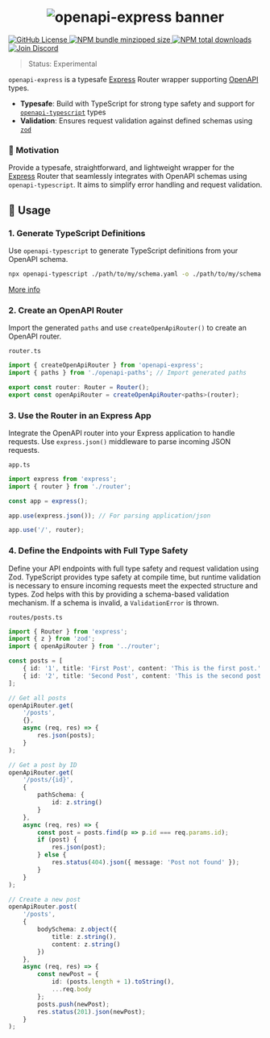 <h1 align="center">
    <img src="https://raw.githubusercontent.com/builder-group/monorepo/develop/packages/openapi-express/.github/banner.svg" alt="openapi-express banner">
</h1>

<p align="left">
    <a href="https://github.com/builder-group/monorepo/blob/develop/LICENSE">
        <img src="https://img.shields.io/github/license/builder-group/monorepo.svg?label=license&style=flat&colorA=293140&colorB=FDE200" alt="GitHub License"/>
    </a>
    <a href="https://www.npmjs.com/package/openapi-express">
        <img src="https://img.shields.io/bundlephobia/minzip/openapi-express.svg?label=minzipped%20size&style=flat&colorA=293140&colorB=FDE200" alt="NPM bundle minzipped size"/>
    </a>
    <a href="https://www.npmjs.com/package/openapi-express">
        <img src="https://img.shields.io/npm/dt/openapi-express.svg?label=downloads&style=flat&colorA=293140&colorB=FDE200" alt="NPM total downloads"/>
    </a>
    <a href="https://discord.gg/w4xE3bSjhQ">
        <img src="https://img.shields.io/discord/795291052897992724.svg?label=&logo=discord&logoColor=000000&color=293140&labelColor=FDE200" alt="Join Discord"/>
    </a>
</p>

> Status: Experimental

`openapi-express` is a typesafe [Express](https://expressjs.com/) Router wrapper supporting [OpenAPI](https://www.openapis.org/) types.

- **Typesafe**: Build with TypeScript for strong type safety and support for [`openapi-typescript`](https://github.com/drwpow/openapi-typescript) types
- **Validation**: Ensures request validation against defined schemas using [`zod`](https://zod.dev/)

### 🌟 Motivation

Provide a typesafe, straightforward, and lightweight wrapper for the [Express](https://expressjs.com/) Router that seamlessly integrates with OpenAPI schemas using `openapi-typescript`. It aims to simplify error handling and request validation.

## 📖 Usage

### 1. Generate TypeScript Definitions

Use `openapi-typescript` to generate TypeScript definitions from your OpenAPI schema.

```bash
npx openapi-typescript ./path/to/my/schema.yaml -o ./path/to/my/schema.d.ts
```
[More info](https://github.com/drwpow/openapi-typescript/tree/main/packages/openapi-typescript)

### 2. Create an OpenAPI Router

Import the generated `paths` and use `createOpenApiRouter()` to create an OpenAPI router.

`router.ts`
```ts
import { createOpenApiRouter } from 'openapi-express';
import { paths } from './openapi-paths'; // Import generated paths

export const router: Router = Router();
export const openApiRouter = createOpenApiRouter<paths>(router);
```

### 3. Use the Router in an Express App

Integrate the OpenAPI router into your Express application to handle requests. Use `express.json()` middleware to parse incoming JSON requests.

`app.ts`
```ts
import express from 'express';
import { router } from './router';

const app = express();

app.use(express.json()); // For parsing application/json

app.use('/', router);
```

### 4. Define the Endpoints with Full Type Safety

Define your API endpoints with full type safety and request validation using Zod. TypeScript provides type safety at compile time, but runtime validation is necessary to ensure incoming requests meet the expected structure and types. Zod helps with this by providing a schema-based validation mechanism. If a schema is invalid, a `ValidationError` is thrown.

`routes/posts.ts`
```ts
import { Router } from 'express';
import { z } from 'zod';
import { openApiRouter } from '../router';

const posts = [
    { id: '1', title: 'First Post', content: 'This is the first post.' },
    { id: '2', title: 'Second Post', content: 'This is the second post.' }
];

// Get all posts
openApiRouter.get(
    '/posts',
    {},
    async (req, res) => {
        res.json(posts);
    }
);

// Get a post by ID
openApiRouter.get(
    '/posts/{id}',
    {
        pathSchema: {
            id: z.string()
        }
    },
    async (req, res) => {
        const post = posts.find(p => p.id === req.params.id);
        if (post) {
            res.json(post);
        } else {
            res.status(404).json({ message: 'Post not found' });
        }
    }
);

// Create a new post
openApiRouter.post(
    '/posts',
    {
        bodySchema: z.object({
            title: z.string(),
            content: z.string()
        })
    },
    async (req, res) => {
        const newPost = {
            id: (posts.length + 1).toString(),
            ...req.body
        };
        posts.push(newPost);
        res.status(201).json(newPost);
    }
);
```